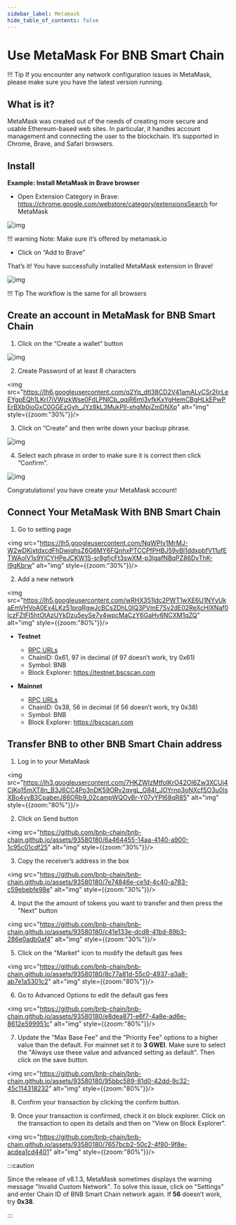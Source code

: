 ```yaml
---
sidebar_label: Metamask 
hide_table_of_contents: false
---
```

# Use MetaMask For BNB Smart Chain

!!! Tip
    If you encounter any network configuration issues in MetaMask, please make sure you have the latest version running.

## What is it?

MetaMask was created out of the needs of creating more secure and usable Ethereum-based web sites. In particular, it handles account management and connecting the user to the blockchain.
It’s supported in Chrome, Brave, and Safari browsers.
## Install

**Example: Install MetaMask in Brave browser**

* Open Extension Category in Brave: https://chrome.google.com/webstore/category/extensionsSearch for MetaMask

![img](https://lh5.googleusercontent.com/JMX8XXKQLkARgzfJUsPDrW8VCTUuP0xsUcqRELilEUr7owNdb5lC1mtAFd8KwbBHKnSRf-T9Df50Yh9Cw88ni5w9bmTIKOqvNWkVpgD1NzU36hDpBRLivqCP1tmZXWhcj41cR3Ly)

!!! warning
    Note: Make sure it’s offered by metamask.io

* Click on “Add to Brave”

That’s it! You have successfully installed MetaMask extension in Brave!

![img](https://lh5.googleusercontent.com/1Xct4vmkSVmPfqznMI4mEa_icigbKVQ0WeVftXE8MOjvk3kW9HJrdIDEoeTi8ARlv6rrlLHmtbhleMFuVmlf5NjIbluOBSQUgLU-HGAg518plJsdap5XXpNupZVCjiFZBaOsO4Ad)

!!! Tip
    The workflow is the same for all browsers

## Create an account in MetaMask for BNB Smart Chain

1. Click on the “Create a wallet” button

![img](https://lh5.googleusercontent.com/Tnz34GivDYUUsCfoi4GZvJ-XXcACX2m5BamPzlQZ7nI71XBVrYYoCv-Kot4E24QHz3P3tzt31O9OeeV-Lbtn_ZrvYGNpp-GWIMWN82MdPslljJZMCwkfPM8SmsBGWL7bFcPTKWG-)

2. Create Password of at least 8 characters
   
<img src="https://lh6.googleusercontent.com/q2Yq_dtl38CD2V41amALyCSr2IjrLeEYgpEQh1LKrI7iVWjzkWse0FdLPNlCb_qqjR6mI3vfkKxYgHemCBgHLkEPwPErBXb0ioGxC0GGEzGyh_JYz8kL3MukPll-xhgMpjZmDNXp" alt="img" style={{zoom:"30%"}}/>

3. Click on “Create” and then write down your backup phrase.

![img](https://lh5.googleusercontent.com/hluBiNbCN4-8J31jX_5j2OqoNZZxb1WoApMr8RnxQ68FswgpD5D0WCZLb01nMVxDR57k-7WlDndvHEIgpB9pVHCr6O9KgenSPG6ayZrZ3D2wtZuWfTiu5Pbi_mDM19414i5FUDl4)

4. Select each phrase in order to make sure it is correct then click “Confirm”.
   
![img](https://lh5.googleusercontent.com/rokxHmh0CZCjyIQqrngQm7qfEGRXbBvHoHuiZHvAon4_k0DLirngnQKqzucSJfrGdyVf-42IhwtDhz2C4PLm4dUjWH3rMrOTPqNC0kUYMSQEflF1ltbGwtiAYFQoxvyKfcNFGJCj)

Congratulations! you have create your MetaMask account!

## Connect Your MetaMask With BNB Smart Chain

1. Go to setting page

<img src="https://lh5.googleusercontent.com/NqWPIv1MrMJ-W2wDKjxtdxcdFhDwiqhsZ6G6MY6FQnhxPTCCPfPHBJ59vBl1ddxpbfV11ufETWAolV1s9YjCYHPeJCKW1S-sr8gfjcFt3swXM-p3IgafNBqPZ86DvThK-I9gKbrw" alt="img" style={{zoom:"30%"}}/>

2. Add a new network
   
<img src="https://lh5.googleusercontent.com/wRHX351ldc2PWT1wXE6U1NYyUkaEmVHVoA0Ex4LKz51prqRgwJcBCs2DhL0lQ3PVmE7Sv2dE02ReXcHlXNaf0lczFZtFl5htOtAzUYkDzu5eySe7y4wpcMaCzY6GaHv6NCXM1qZQ" alt="img" style={{zoom:"80%"}}/>

  * **Testnet**
    * [RPC URLs](rpc.md)
    * ChainID: 0x61, 97 in decimal (if 97 doesn’t work, try 0x61)
    * Symbol: BNB
    * Block Explorer: https://testnet.bscscan.com

  * **Mainnet**
    * [RPC URLs](rpc.md)
    * ChainID: 0x38, 56 in decimal (if 56 doesn’t work, try 0x38)
    * Symbol: BNB
    * Block Explorer: https://bscscan.com

## Transfer BNB to other BNB Smart Chain address

1. Log in to your MetaMask
   
<img src="https://lh3.googleusercontent.com/7HKZWIzMtfolKrO42OI6Zw3XCUj4CjKo15mXT8n_B3J6CC4Po3nDK59ORv2qvgL_G84I_JOYrnp3oNXcfSO3u0IsXBo4vvB3CpaberJ86ORb9_02campWQOyBr-Y07yYPI68qR85" alt="img" style={{zoom:"80%"}}/>

2. Click on Send button

<img src="https://github.com/bnb-chain/bnb-chain.github.io/assets/93580180/6a464455-14aa-4140-a900-1c95c01cdf25" alt="img" style={{zoom:"30%"}}/>

3. Copy the receiver’s address in the box

<img src="https://github.com/bnb-chain/bnb-chain.github.io/assets/93580180/7e74846e-ce1d-4c40-a783-c59ebebfe98e" alt="img" style={{zoom:"30%"}}/>

4. Input the the amount of tokens you want to transfer and then press the "Next" button

<img src="https://github.com/bnb-chain/bnb-chain.github.io/assets/93580180/c41e133e-dcd8-41bd-89b3-286e0adb0af4" alt="img" style={{zoom:"30%"}}/>

5. Click on the "Market" icon to modify the default gas fees

<img src="https://github.com/bnb-chain/bnb-chain.github.io/assets/93580180/8c77a81d-55c0-4937-a3a8-ab7e1a5301c2" alt="img" style={{zoom:"80%"}}/>

6. Go to Advanced Options to edit the default gas fees

<img src="https://github.com/bnb-chain/bnb-chain.github.io/assets/93580180/e8dea871-e6f7-4a8e-ad6e-8612e599951c" alt="img" style={{zoom:"80%"}}/>

7. Update the "Max Base Fee" and the "Priority Fee" options to a higher value than the default. For mainnet set it to **3 GWEI**. Make sure to select the "Always use these value and advanced setting as default". Then click on the save button.

<img src="https://github.com/bnb-chain/bnb-chain.github.io/assets/93580180/95bbc589-81d0-42dd-9c32-45c114318232" alt="img" style={{zoom:"80%"}}/>

8. Confirm your transaction by clicking the confirm button.

9. Once your transaction is confirmed, check it on block explorer. Click on the transaction to open its details and then on "View on Block Explorer".

<img src="https://github.com/bnb-chain/bnb-chain.github.io/assets/93580180/7657bcb2-50c2-4f80-9f8e-acdea1cd4401" alt="img" style={{zoom:"80%"}}/>

:::caution

Since the release of v8.1.3, MetaMask sometimes displays the warning message "Invalid Custom Network". To solve this issue, click on "Settings" and enter Chain ID of BNB Smart Chain network again. If **56** doesn’t work, try **0x38**. 

:::
